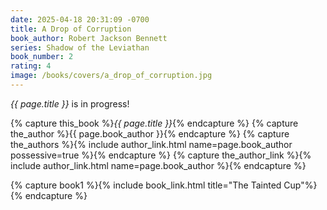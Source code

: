```yaml
---
date: 2025-04-18 20:31:09 -0700
title: A Drop of Corruption
book_author: Robert Jackson Bennett
series: Shadow of the Leviathan
book_number: 2
rating: 4
image: /books/covers/a_drop_of_corruption.jpg
---
```


<cite class="book-title">{{ page.title }}</cite> is in progress!

{% capture this_book %}<cite class="book-title">{{ page.title }}</cite>{% endcapture %}
{% capture the_author %}<span class="author-name">{{ page.book_author }}</span>{% endcapture %}
{% capture the_authors %}{% include author_link.html name=page.book_author possessive=true %}{% endcapture %}
{% capture the_author_link %}{% include author_link.html name=page.book_author %}{% endcapture %}

{% capture book1 %}{% include book_link.html title="The Tainted Cup"%}{% endcapture %}
